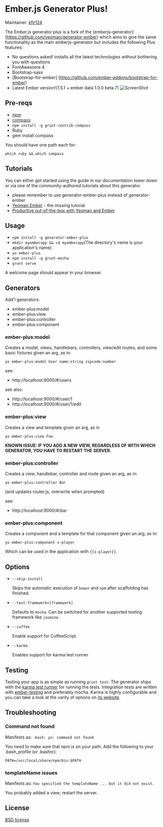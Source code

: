 # Ember.js Generator Plus!

Maintainer: [kfir124](https://github.com/kfir124)

The Ember.js generator plus is a fork of the [emberjs-generator] (https://github.com/yeoman/generator-ember)
which aims to give the same functionality as the main emberjs-generator but includes the following Plus features:
* No questions asked! installs all the latest technologies without bothering you with questions
* FontAwesome 4
* Bootstrap-sass
* [Bootstrap-for-ember] (https://github.com/ember-addons/bootstrap-for-ember)
* Latest Ember version!(1.5.1 + ember data 1.0.0 beta 7)
![ScreenShot](https://raw.github.com/kfir124/generator-ember-plus/master/project/img/screenshots/2014_06_06.png)

## Pre-reqs

* [npm](http://nodejs.org/)
* [compass](http://compass-style.org/install/)
* `npm install -g grunt-contrib-compass`
* Ruby
* gem install compass

You should have one path each for:

  `which ruby && which compass`

## Tutorials

You can either get started using the guide in our documentation lower down or via one of the community-authored tutorials about this generator.
* please remember to use generator-ember-plus instead of generator-ember
* [Yeoman Ember](https://www.openshift.com/blogs/day-24-yeoman-ember-the-missing-tutorial) - the missing tutorial
* [Productive out-of-the-box with Yeoman and Ember](http://www.infoq.com/presentations/emberjs-tools-yeoman)

## Usage

* `npm install -g generator-ember-plus`
* `mkdir myemberapp && cd myemberapp`(The directory's name is your application's name)
* `yo ember-plus`
* `npm install -g grunt-mocha`
* `grunt serve`

A welcome page should appear in your browser.

## Generators

Add'l generators:

* ember-plus:model
* ember-plus:view
* ember-plus:controller
* ember-plus:component

### ember-plus:model

Creates a model, views, handlebars, controllers, view/edit routes, and some basic fixtures given an arg, as in: 

`yo ember-plus:model User name:string zipcode:number`

see:

* http://localhost:9000/#/users

see also:

* http://localhost:9000/#/user/1
* http://localhost:9000/#/user/1/edit
 
### ember-plus:view

Creates a view and template given an arg, as in

  `yo ember-plus:view Foo`

__KNOWN ISSUE: IF YOU ADD A NEW VIEW, REGARDLESS OF WITH WHICH GENERATOR, YOU HAVE TO RESTART THE SERVER.__

### ember-plus:controller

Creates a view, handlebar, controller and route given an arg, as in:

  `yo ember-plus:controller Bar`

(and updates router.js, overwrite when prompted)

see:

* http://localhost:9000/#/bar

### ember-plus:component

Creates a component and a template for that component given an arg, as in:

  `yo ember-plus:component x-player`

Which can be used in the application with `{{x-player}}`.

## Options

* `--skip-install`

  Skips the automatic execution of `bower` and `npm` after scaffolding has finished.

* `--test-framework=[framework]`

  Defaults to `mocha`. Can be switched for another supported testing framework like `jasmine`.

* `--coffee`

  Enable support for CoffeeScript.

* `--karma`

  Enables support for karma test runner

## Testing
Testing your app is as simple as running `grunt test`. The generator ships with the
[karma test runner](http://karma-runner.github.io/0.8/index.html) for running the tests. Integration
tests are written with [ember-testing](https://github.com/emberjs/ember.js/tree/master/packages/ember-testing)
and preferably mocha. Karma is highly configurable and you can take a look at the varity of options
on [its website](http://karma-runner.github.io/0.8/index.html).

## Troubleshooting

### Command not found

Manifests as: `-bash: yo: command not found`

You need to make sure that npm is on your path.  Add the following to your .bash_profile (or .bashrc):

`PATH=/usr/local/share/npm/bin:$PATH`

### templateName issues

Manifests as: `You specified the templateName ... but it did not exist.`

You probably added a view; restart the server.


## License

[BSD license](http://opensource.org/licenses/bsd-license.php)
